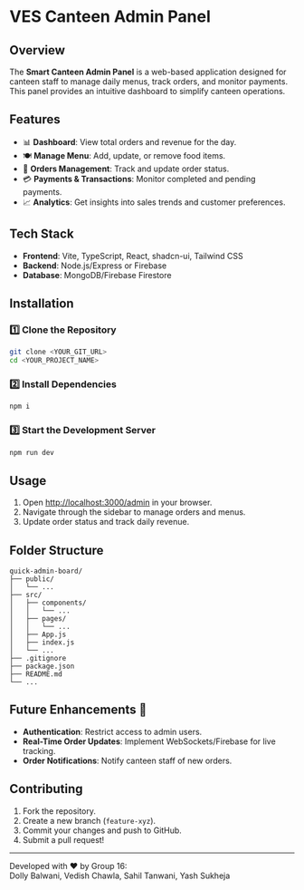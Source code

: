 # VES Canteen Admin Panel

## Overview
The **Smart Canteen Admin Panel** is a web-based application designed for canteen staff to manage daily menus, track orders, and monitor payments. This panel provides an intuitive dashboard to simplify canteen operations.

## Features
- 📊 **Dashboard**: View total orders and revenue for the day.
- 🍽️ **Manage Menu**: Add, update, or remove food items.
- 🛒 **Orders Management**: Track and update order status.
- 💳 **Payments & Transactions**: Monitor completed and pending payments.
- 📈 **Analytics**: Get insights into sales trends and customer preferences.

## Tech Stack
- **Frontend**: Vite, TypeScript, React, shadcn-ui, Tailwind CSS
- **Backend**: Node.js/Express or Firebase
- **Database**: MongoDB/Firebase Firestore

## Installation
### 1️⃣ Clone the Repository
```sh
git clone <YOUR_GIT_URL>
cd <YOUR_PROJECT_NAME>
```

### 2️⃣ Install Dependencies
```sh
npm i
```

### 3️⃣ Start the Development Server
```sh
npm run dev
```

## Usage
1. Open [http://localhost:3000/admin](http://localhost:3000/admin) in your browser.
2. Navigate through the sidebar to manage orders and menus.
3. Update order status and track daily revenue.

## Folder Structure
```
quick-admin-board/
├── public/
│   └── ...
├── src/
│   ├── components/
│   │   └── ...
│   ├── pages/
│   │   └── ...
│   ├── App.js
│   ├── index.js
│   └── ...
├── .gitignore
├── package.json
├── README.md
└── ...

```

## Future Enhancements 🚀
- **Authentication**: Restrict access to admin users.
- **Real-Time Order Updates**: Implement WebSockets/Firebase for live tracking.
- **Order Notifications**: Notify canteen staff of new orders.

## Contributing
1. Fork the repository.
2. Create a new branch (`feature-xyz`).
3. Commit your changes and push to GitHub.
4. Submit a pull request!
---
Developed with ❤️ by 
Group 16:  
Dolly Balwani,
Vedish Chawla,
Sahil Tanwani,
Yash Sukheja

